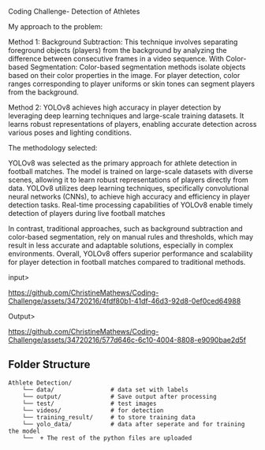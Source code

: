 Coding Challenge- Detection of Athletes

My approach to the problem: 

Method 1: Background Subtraction: This technique involves separating foreground objects (players) from the background by analyzing the difference between consecutive frames in a video sequence.
With 
Color-based Segmentation: Color-based segmentation methods isolate objects based on their color properties in the image. For player detection, color ranges corresponding to player uniforms or skin tones can segment players from the background.


Method 2: YOLOv8 achieves high accuracy in player detection by leveraging deep learning techniques and large-scale training datasets. It learns robust representations of players, enabling accurate detection across various poses and lighting conditions.


The methodology selected:


YOLOv8 was selected as the primary approach for athlete detection in football matches.
The model is trained on large-scale datasets with diverse scenes, allowing it to learn robust representations of players directly from data.
YOLOv8 utilizes deep learning techniques, specifically convolutional neural networks (CNNs), to achieve high accuracy and efficiency in player detection tasks.
Real-time processing capabilities of YOLOv8 enable timely detection of players during live football matches

In contrast, traditional approaches, such as background subtraction and color-based segmentation, rely on manual rules and thresholds, which may result in less accurate and adaptable solutions, especially in complex environments. Overall, YOLOv8 offers superior performance and scalability for player detection in football matches compared to traditional methods.

input>


https://github.com/ChristineMathews/Coding-Challenge/assets/34720216/4fdf80b1-41df-46d3-92d8-0ef0ced64988



Output>

https://github.com/ChristineMathews/Coding-Challenge/assets/34720216/577d646c-6c10-4004-8808-e9090bae2d5f


## Folder Structure

```
Athlete Detection/
    └── data/                # data set with labels
    └── output/              # Save output after processing 
    └── test/                # test images
    └── videos/              # for detection 
    └── training_result/     # to store training data
    └── yolo_data/           # data after seperate and for training the model
    └──  + The rest of the python files are uploaded 


